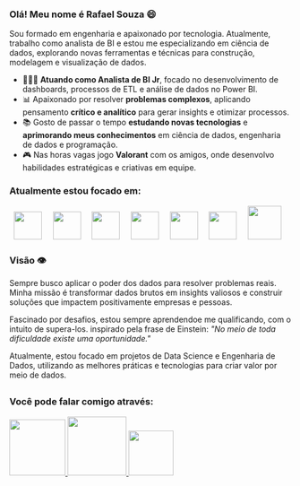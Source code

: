 ### Olá! Meu nome é Rafael Souza 😄  
Sou formado em engenharia e apaixonado por tecnologia. Atualmente, trabalho como analista de BI e estou me especializando em ciência de dados, explorando novas ferramentas e técnicas para construção, modelagem e visualização de dados.

- 👨🏼‍💻 **Atuando como Analista de BI Jr**, focado no desenvolvimento de dashboards, processos de ETL e análise de dados no Power BI.
- 📊 Apaixonado por resolver **problemas complexos**, aplicando pensamento **crítico e analítico** para gerar insights e otimizar processos.
- 📚 Gosto de passar o tempo **estudando novas tecnologias** e **aprimorando meus conhecimentos** em ciência de dados, engenharia de dados e programação.
- 🎮 Nas horas vagas jogo **Valorant** com os amigos, onde desenvolvo habilidades estratégicas e criativas em equipe.

### Atualmente estou focado em:
<div display="inline">
&nbsp;&nbsp;<img src="https://cdn.jsdelivr.net/gh/devicons/devicon/icons/python/python-original-wordmark.svg" width="50" />&nbsp;&nbsp;
&nbsp;&nbsp;<img src="https://img.icons8.com/?size=100&id=39913&format=png&color=000000" width="50" />&nbsp;&nbsp;
&nbsp;&nbsp;<img src="https://cdn.jsdelivr.net/gh/devicons/devicon/icons/postgresql/postgresql-original-wordmark.svg" width="50" />&nbsp;&nbsp;
&nbsp;&nbsp;<img src="https://cdn.jsdelivr.net/gh/devicons/devicon/icons/r/r-original.svg" width="50" />&nbsp;&nbsp;
&nbsp;&nbsp;<img src="https://cdn.jsdelivr.net/gh/devicons/devicon/icons/apache/apache-original-wordmark.svg" width="50" />&nbsp;&nbsp;
&nbsp;&nbsp;<img src="https://img.icons8.com/?size=100&id=97624&format=png&color=000000" width="50" />&nbsp;&nbsp;
&nbsp;&nbsp;<img src="https://img.icons8.com/?size=100&id=qYfwpsRXEcpc&format=png&color=000000" width="60" />&nbsp;&nbsp;
</div>

### Visão 👁️

Sempre busco aplicar o poder dos dados para resolver problemas reais. Minha missão é transformar dados brutos em insights valiosos e construir soluções que impactem positivamente empresas e pessoas.

Fascinado por desafios, estou sempre aprendendoe me qualificando, com o intuito de supera-los. inspirado pela frase de Einstein: *"No meio de toda dificuldade existe uma oportunidade."*

Atualmente, estou focado em projetos de Data Science e Engenharia de Dados, utilizando as melhores práticas e tecnologias para criar valor por meio de dados.

##

### Você pode falar comigo através:
<div display="inline">
  <a href="https://www.linkedin.com/in/rafaelsouzaegq/" >
    <img src="https://img.shields.io/badge/linkedin-%230077B5.svg?style=for-the-badge&logo=linkedin&logoColor=white" width="100" />
  </a>
  
  <a href="https://wa.me/5573981904629" >
    <img src="https://img.shields.io/badge/WhatsApp-25D366?style=for-the-badge&logo=whatsapp&logoColor=white" width="105" />
  </a>

  <a href="mailto:rafasansou1@gmail.com" >
    <img src="https://img.shields.io/badge/Gmail-D14836?style=for-the-badge&logo=gmail&logoColor=white" width="80" />
  </a>
</div>
